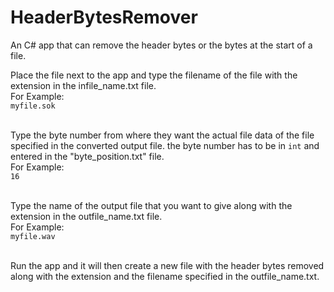 # HeaderBytesRemover
An C# app that can remove the header bytes or the bytes at the start of a file.

Place the file next to the app and type the filename of the file with the extension in the infile_name.txt file.
<br>For Example:
<br>```myfile.sok```


<br>Type the byte number from where they want the actual file data of the file specified in the converted output file. 
the byte number has to be in ```int``` and entered in the "byte_position.txt" file.
<br>For Example:
<br>```16```


<br>Type the name of the output file that you want to give along with the extension in the outfile_name.txt file.
<br>For Example:
<br>```myfile.wav```

<br>Run the app and it will then create a new file with the header bytes removed along with the extension and the filename specified in the outfile_name.txt.

